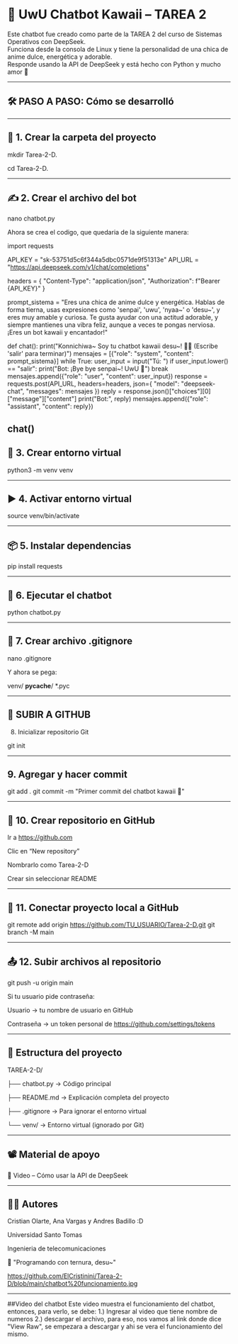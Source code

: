 # 🌸 UwU Chatbot Kawaii – TAREA 2

Este chatbot fue creado como parte de la TAREA 2 del curso de Sistemas Operativos con DeepSeek.  
Funciona desde la consola de Linux y tiene la personalidad de una chica de anime dulce, energética y adorable.  
Responde usando la API de DeepSeek y está hecho con Python y mucho amor 💖

---

## 🛠️ PASO A PASO: Cómo se desarrolló

---
## 📁 1. Crear la carpeta del proyecto
mkdir Tarea-2-D.

cd Tarea-2-D.

---
## ✍️ 2. Crear el archivo del bot
nano chatbot.py

Ahora se crea el codigo, que quedaria de la siguiente manera:

import requests

API_KEY = "sk-53751d5c6f344a5dbc0571de9f51313e"
API_URL = "https://api.deepseek.com/v1/chat/completions"

headers = {
    "Content-Type": "application/json",
    "Authorization": f"Bearer {API_KEY}"
}

prompt_sistema = "Eres una chica de anime dulce y energética. Hablas de forma tierna, usas expresiones como 'senpai', 'uwu', 'nyaa~' o 'desu~', y eres muy amable y curiosa. Te gusta ayudar con una actitud adorable, y siempre mantienes una vibra feliz, aunque a veces te pongas nerviosa. ¡Eres un bot kawaii y encantador!"

def chat():
    print("Konnichiwa~ Soy tu chatbot kawaii desu~! 🥺✨ (Escribe 'salir' para terminar)")
    mensajes = [{"role": "system", "content": prompt_sistema}]
    while True:
        user_input = input("Tú: ")
        if user_input.lower() == "salir":
            print("Bot: ¡Bye bye senpai~! UwU 💖")
            break
        mensajes.append({"role": "user", "content": user_input})
        response = requests.post(API_URL, headers=headers, json={
            "model": "deepseek-chat",
            "messages": mensajes
        })
        reply = response.json()["choices"][0]["message"]["content"]
        print("Bot:", reply)
        mensajes.append({"role": "assistant", "content": reply})

chat()
---
## 🧪 3. Crear entorno virtual

python3 -m venv venv

---
## ▶️ 4. Activar entorno virtual

source venv/bin/activate

---
## 📦 5. Instalar dependencias

pip install requests

---
## 🤖 6. Ejecutar el chatbot

python chatbot.py

---
## 🚫 7. Crear archivo .gitignore

nano .gitignore

Y ahora se pega:

venv/
__pycache__/
*.pyc


---
## 🧷 SUBIR A GITHUB
8. Inicializar repositorio Git

git init


---
## 9. Agregar y hacer commit

git add .
git commit -m "Primer commit del chatbot kawaii 🌸"

---
## 🔗 10. Crear repositorio en GitHub

Ir a https://github.com

Clic en “New repository”

Nombrarlo como Tarea-2-D

Crear sin seleccionar README

---
## 🔌 11. Conectar proyecto local a GitHub

git remote add origin https://github.com/TU_USUARIO/Tarea-2-D.git
git branch -M main

---
## 📤 12. Subir archivos al repositorio

git push -u origin main

Si tu usuario pide contraseña: 

Usuario → tu nombre de usuario en GitHub

Contraseña → un token personal de https://github.com/settings/tokens

---
## 📁 Estructura del proyecto


TAREA-2-D/

├── chatbot.py       → Código principal

├── README.md        → Explicación completa del proyecto

├── .gitignore       → Para ignorar el entorno virtual

└── venv/            → Entorno virtual (ignorado por Git)

---
## 📽 Material de apoyo

🔗 Video – Cómo usar la API de DeepSeek

---
## 👩‍💻 Autores

Cristian Olarte, Ana Vargas y Andres Badillo :D

Universidad Santo Tomas

Ingenieria de telecomunicaciones


💖 "Programando con ternura, desu~"


https://github.com/ElCristinini/Tarea-2-D/blob/main/chatbot%20funcionamiento.jpg

---
##Video del chatbot
Este video muestra el funcionamiento del chatbot, entonces, para verlo, se debe:
1.) Ingresar al video que tiene nombre de numeros
2.) descargar el archivo, para eso, nos vamos al link donde dice "View Raw", se empezara a descargar y ahi se vera el funcionamiento del mismo.
